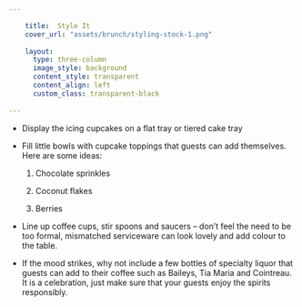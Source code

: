 ```yaml
---

    title:  Style It
    cover_url: "assets/brunch/styling-stock-1.png"
    
    layout:
      type: three-column
      image_style: background
      content_style: transparent
      content_align: left
      custom_class: transparent-black
      
---
```


- Display the icing cupcakes on a flat tray or tiered cake tray

- Fill little bowls with cupcake toppings that guests can add themselves. Here are some ideas:
  1. Chocolate sprinkles

  2. Coconut flakes

  3. Berries  

- Line up coffee cups, stir spoons and saucers – don’t feel the need to be too formal, mismatched serviceware can look lovely and add colour to the table. 

- If the mood strikes, why not include a few bottles of specialty liquor that guests can add to their coffee such as Baileys, Tia Maria and Cointreau.  It is a celebration, just make sure that your guests enjoy the spirits responsibly.   
